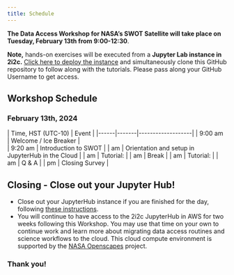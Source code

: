 ```yaml
---
title: Schedule
---
```


**The Data Access Workshop for NASA’s SWOT Satellite will take place on Tuesday, February 13th from 9:00-12:30**.   

**Note,** hands-on exercises will be executed from a **Jupyter Lab instance in 2i2c.** [Click here to deploy the instance]() and simultaneously clone this GitHub repository to follow along with the tutorials. Please pass along your GitHub Username to get access.
 
## Workshop Schedule 

### February 13th, 2024

| Time, HST (UTC-10) | Event |
|------|-------|-------------------|
| 9:00 am | Welcome / Ice Breaker |  
| 9:20 am | Introduction to SWOT | 
|  am | Orientation and setup in JupyterHub in the Cloud | 
|  am | Tutorial: | 
|  am | Break | 
|  am | Tutorial: | 
|  am | Q & A | 
|  pm | Closing Survey | 


## Closing - Close out your Jupyter Hub!

- Close out your JupyterHub instance if you are finished for the day, following [these instructions](https://podaac.github.io/2022-SWOT-Ocean-Cloud-Workshop/tutorials/00_Setup.html#how-do-i-end-my-session). 
- You will continue to have access to the 2i2c JupyterHub in AWS for two weeks following this Workshop. You may use that time on your own to continue work and learn more about migrating data access routines and science workflows to the cloud. This cloud compute environment is supported by the [NASA Openscapes](https://nasa-openscapes.github.io/) project. 

### **Thank you!**


